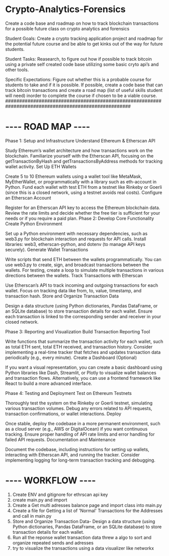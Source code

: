 # Crypto-Analytics-Forensics 

Create a code base and roadmap on how to track blockchain transactions for a possible future class on crypto analytics and forensics 

Student Goals: Create a crypto tracking application project and roadmap for the potential future
course and be able to get kinks out of the way for future students.

Student Tasks: Reasearch, to figure out how if possible to track bitcoin using a private self
created code base utilizing some basic cryto api’s and other tools.

Specific Expectations: Figure out whether this is a probable course for students to take and if it is
possible. If possible, create a code base that can track bitcoin transactions and create a road map
(list of useful skills student will need) inorder to complete the course if chosen to be a viable
course.
#####################################################################################################
# ---- ROAD MAP ---- #
Phase 1: Setup and Infrastructure
Understand Ethereum & Etherscan API

Study Ethereum’s wallet architecture and how transactions work on the blockchain.
Familiarize yourself with the Etherscan API, focusing on the getTransactionByHash and getTransactionsByAddress methods for tracking wallet activity.
Set Up ETH Wallets

Create 5 to 10 Ethereum wallets using a wallet tool like MetaMask, MyEtherWallet, or programmatically with a library such as eth-account in Python.
Fund each wallet with test ETH from a testnet like Rinkeby or Goerli (since this is a closed network, using a testnet avoids real costs).
Configure an Etherscan Account

Register for an Etherscan API key to access the Ethereum blockchain data.
Review the rate limits and decide whether the free tier is sufficient for your needs or if you require a paid plan.
Phase 2: Develop Core Functionality
Create Python Environment

Set up a Python environment with necessary dependencies, such as web3.py for blockchain interaction and requests for API calls.
Install libraries: web3, etherscan-python, and dotenv (to manage API keys securely).
Generate Wallet Transactions

Write scripts that send ETH between the wallets programmatically. You can use web3.py to create, sign, and broadcast transactions between the wallets.
For testing, create a loop to simulate multiple transactions in various directions between the wallets.
Track Transactions with Etherscan

Use Etherscan’s API to track incoming and outgoing transactions for each wallet.
Focus on tracking data like from, to, value, timestamp, and transaction hash.
Store and Organize Transaction Data

Design a data structure (using Python dictionaries, Pandas DataFrame, or an SQLite database) to store transaction details for each wallet.
Ensure each transaction is linked to the corresponding sender and receiver in your closed network.

Phase 3: Reporting and Visualization
Build Transaction Reporting Tool

Write functions that summarize the transaction activity for each wallet, such as total ETH sent, total ETH received, and transaction history.
Consider implementing a real-time tracker that fetches and updates transaction data periodically (e.g., every minute).
Create a Dashboard (Optional)

If you want a visual representation, you can create a basic dashboard using Python libraries like Dash, Streamlit, or Plotly to visualize wallet balances and transaction flows.
Alternatively, you can use a frontend framework like React to build a more advanced interface.

Phase 4: Testing and Deployment
Test on Ethereum Testnets

Thoroughly test the system on the Rinkeby or Goerli testnet, simulating various transaction volumes.
Debug any errors related to API requests, transaction confirmations, or wallet interactions.
Deploy

Once stable, deploy the codebase in a more permanent environment, such as a cloud server (e.g., AWS or DigitalOcean) if you want continuous tracking.
Ensure proper handling of API rate limits and error handling for failed API requests.
Documentation and Maintenance

Document the codebase, including instructions for setting up wallets, interacting with Etherscan API, and running the tracker.
Consider implementing logging for long-term transaction tracking and debugging.
# ---- WORKFLOW ---- #  
1. Create ENV and gitignore for ethrscan api key 
2. create main.py and import 
3. Create a Get multi adresses balance page and import class into main.py
4. Create a file for Getting a list of 'Normal' Transactions for the Addresses and call in main.py
5. Store and Organize Transaction Data- Design a data structure (using Python dictionaries, Pandas DataFrame, or an SQLite database) to store transaction details for each wallet.
6. Run all the reponse wallet transaction data threw a algo to sort and organize repeated sends and adresses 
7. try to visualize the transactions using a data visualizer like networkx 